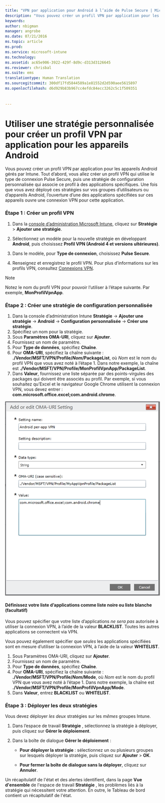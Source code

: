 ```yaml
---
title: "VPN par application pour Android à l’aide de Pulse Secure | Microsoft Intune"
description: "Vous pouvez créer un profil VPN par application pour les appareils Android gérés par Intune."
keywords: 
author: nbigman
manager: angrobe
ms.date: 07/21/2016
ms.topic: article
ms.prod: 
ms.service: microsoft-intune
ms.technology: 
ms.assetid: ac65e906-3922-429f-8d9c-d313d3126645
ms.reviewer: chrisbal
ms.suite: ems
translationtype: Human Translation
ms.sourcegitcommit: 300df17fd5844589a1e81552d2d590aee5615897
ms.openlocfilehash: d6d929b83b967cc4efdc84ecc3262c5c1f509351


---
```


# Utiliser une stratégie personnalisée pour créer un profil VPN par application pour les appareils Android

Vous pouvez créer un profil VPN par application pour les appareils Android gérés par Intune. Tout d’abord, vous allez créer un profil VPN qui utilise le type de connexion Pulse Secure, puis une stratégie de configuration personnalisée qui associe ce profil à des applications spécifiques. Une fois que vous avez déployé ces stratégies sur vos groupes d’utilisateurs ou d’appareils Android, l’ouverture d’une des applications spécifiées sur ces appareils ouvre une connexion VPN pour cette application.

### Étape 1 : Créer un profil VPN

1. Dans la [console d’administration Microsoft Intune](https://manage.microsoft.com), cliquez sur **Stratégie** > **Ajouter une stratégie**.
2. Sélectionnez un modèle pour la nouvelle stratégie en développant **Android**, puis choisissez **Profil VPN (Android 4 et versions ultérieures)**.

3. Dans le modèle, pour **Type de connexion**, choisissez **Pulse Secure**.
4. Renseignez et enregistrez le profil VPN. Pour plus d’informations sur les profils VPN, consultez [Connexions VPN](vpn-connections-in-microsoft-intune.md).

> [!NOTE]
Notez le nom du profil VPN pour pouvoir l’utiliser à l’étape suivante. Par exemple, **MonProfilVpnApp**.

### Étape 2 : Créer une stratégie de configuration personnalisée

   1. Dans la console d’administration Intune **Stratégie** -> **Ajouter une stratégie** -> **Android** -> **Configuration personnalisée** -> **Créer une stratégie**.
   2. Spécifiez un nom pour la stratégie.
   3. Sous **Paramètres OMA-URI**, cliquez sur **Ajouter**.
   4. Fournissez un nom de paramètre.
   5. Pour **Type de données**, spécifiez **Chaîne**.
   6. Pour **OMA-URI**, spécifiez la chaîne suivante : **./Vendor/MSFT/VPN/Profile/*Nom*/PackageList**, où *Nom* est le nom du profil VPN que vous avez noté à l’étape 1. Dans notre exemple, la chaîne est **./Vendor/MSFT/VPN/Profile/MonProfilVpnApp/PackageList**.
   7.   Dans **Valeur**, fournissez une liste séparée par des points-virgules des packages qui doivent être associés au profil.  Par exemple, si vous souhaitez qu’Excel et le navigateur Google Chrome utilisent la connexion VPN, vous devez entrer : **com.microsoft.office.excel;com.android.chrome**.


   ![Exemple de stratégie personnalisée de VPN par application Android](..\media\android_per_app_vpn_oma_uri.png)
#### Définissez votre liste d’applications comme liste noire ou liste blanche (facultatif)
Vous pouvez spécifier que votre liste d’applications *ne sera pas* autorisée à utiliser la connexion VPN, à l’aide de la valeur **BLACKLIST**.  Toutes les autres applications se connectent via VPN.

Vous pouvez également spécifier que *seules* les applications spécifiées sont en mesure d’utiliser la connexion VPN, à l’aide de la valeur **WHITELIST**.


1.  Sous Paramètres OMA-URI, cliquez sur **Ajouter**.
2.  Fournissez un nom de paramètre.
3.  Pour **Type de données**, spécifiez **Chaîne**.
4.  Pour **OMA-URI**, spécifiez la chaîne suivante : **./Vendor/MSFT/VPN/Profile/*Nom*/Mode**, où *Nom* est le nom du profil VPN que vous avez noté à l’étape 1. Dans notre exemple, la chaîne est **./Vendor/MSFT/VPN/Profile/MonProfilVpnApp/Mode**.
5.  Dans **Valeur**, entrez **BLACKLIST** ou **WHITELIST**.



### Étape 3 : Déployer les deux stratégies

Vous devez déployer *les deux* stratégies sur les *mêmes* groupes Intune.

   1.  Dans l’espace de travail **Stratégie** , sélectionnez la stratégie à déployer, puis cliquez sur **Gérer le déploiement**.

2.  Dans la boîte de dialogue **Gérer le déploiement** :

    -   **Pour déployer la stratégie** : sélectionnez un ou plusieurs groupes sur lesquels déployer la stratégie, puis cliquez sur **Ajouter** &gt; **OK**.

    -   **Pour fermer la boîte de dialogue sans la déployer**, cliquez sur **Annuler**.

Un récapitulatif de l'état et des alertes identifient, dans la page **Vue d'ensemble** de l'espace de travail **Stratégie** , les problèmes liés à la stratégie qui nécessitent votre attention. En outre, le Tableau de bord contient un récapitulatif de l'état.



<!--HONumber=Jul16_HO4-->


